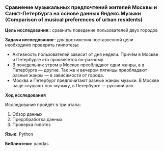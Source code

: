 ### Сравнение музыкальных предпочтений жителей Москвы и Санкт-Петербурга на основе данных Яндекс.Музыки (Comparison of musical preferences of urban residents)

**Цель исследования:**: сравнить поведение пользователей двух городов

**Задачи исследования:**: для достижения поставленной цели необходимо проверить гиипотезы:

* Активность пользователей зависит от дня недели. Причём в Москве и Петербурге это проявляется по-разному.
* В понедельник утром в Москве преобладают одни жанры, а в Петербурге — другие. Так же и вечером пятницы преобладают разные жанры — в зависимости от города. 
* Москва и Петербург предпочитают разные жанры музыки. В Москве чаще слушают поп-музыку, в Петербурге — русский рэп.

**Ход исследования**

Исследование пройдёт в три этапа:

 1. Обзор данных
 2. Предобработка данных
 3. Проверка гипотез

**Язык:** Python 

**Библиотеки:** pandas
